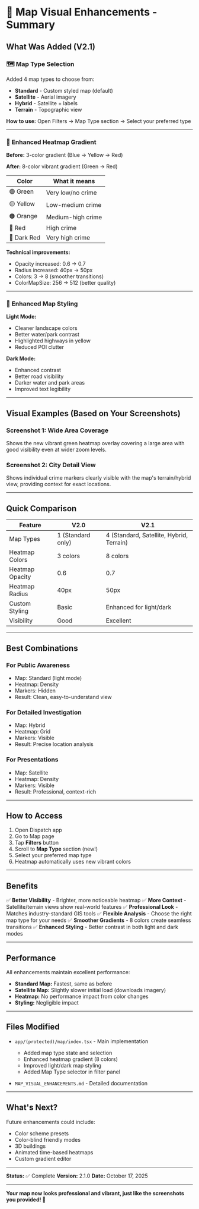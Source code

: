 # 🎨 Map Visual Enhancements - Summary

## What Was Added (V2.1)

### 🗺️ Map Type Selection
Added 4 map types to choose from:
- **Standard** - Custom styled map (default)
- **Satellite** - Aerial imagery
- **Hybrid** - Satellite + labels
- **Terrain** - Topographic view

**How to use:** Open Filters → Map Type section → Select your preferred type

---

### 🌈 Enhanced Heatmap Gradient

**Before:** 3-color gradient (Blue → Yellow → Red)

**After:** 8-color vibrant gradient (Green → Red)

| Color | What it means |
|-------|---------------|
| 🟢 Green | Very low/no crime |
| 🟡 Yellow | Low-medium crime |
| 🟠 Orange | Medium-high crime |
| 🔴 Red | High crime |
| 🔴 Dark Red | Very high crime |

**Technical improvements:**
- Opacity increased: 0.6 → 0.7
- Radius increased: 40px → 50px
- Colors: 3 → 8 (smoother transitions)
- ColorMapSize: 256 → 512 (better quality)

---

### 🎨 Enhanced Map Styling

**Light Mode:**
- Cleaner landscape colors
- Better water/park contrast
- Highlighted highways in yellow
- Reduced POI clutter

**Dark Mode:**
- Enhanced contrast
- Better road visibility
- Darker water and park areas
- Improved text legibility

---

## Visual Examples (Based on Your Screenshots)

### Screenshot 1: Wide Area Coverage
Shows the new vibrant green heatmap overlay covering a large area with good visibility even at wider zoom levels.

### Screenshot 2: City Detail View
Shows individual crime markers clearly visible with the map's terrain/hybrid view, providing context for exact locations.

---

## Quick Comparison

| Feature | V2.0 | V2.1 |
|---------|------|------|
| Map Types | 1 (Standard only) | 4 (Standard, Satellite, Hybrid, Terrain) |
| Heatmap Colors | 3 colors | 8 colors |
| Heatmap Opacity | 0.6 | 0.7 |
| Heatmap Radius | 40px | 50px |
| Custom Styling | Basic | Enhanced for light/dark |
| Visibility | Good | Excellent |

---

## Best Combinations

### For Public Awareness
- Map: Standard (light mode)
- Heatmap: Density
- Markers: Hidden
- Result: Clean, easy-to-understand view

### For Detailed Investigation
- Map: Hybrid
- Heatmap: Grid
- Markers: Visible
- Result: Precise location analysis

### For Presentations
- Map: Satellite
- Heatmap: Density
- Markers: Visible
- Result: Professional, context-rich

---

## How to Access

1. Open Dispatch app
2. Go to Map page
3. Tap **Filters** button
4. Scroll to **Map Type** section (new!)
5. Select your preferred map type
6. Heatmap automatically uses new vibrant colors

---

## Benefits

✅ **Better Visibility** - Brighter, more noticeable heatmap
✅ **More Context** - Satellite/terrain views show real-world features
✅ **Professional Look** - Matches industry-standard GIS tools
✅ **Flexible Analysis** - Choose the right map type for your needs
✅ **Smoother Gradients** - 8 colors create seamless transitions
✅ **Enhanced Styling** - Better contrast in both light and dark modes

---

## Performance

All enhancements maintain excellent performance:
- **Standard Map:** Fastest, same as before
- **Satellite Map:** Slightly slower initial load (downloads imagery)
- **Heatmap:** No performance impact from color changes
- **Styling:** Negligible impact

---

## Files Modified

- `app/(protected)/map/index.tsx` - Main implementation
  - Added map type state and selection
  - Enhanced heatmap gradient (8 colors)
  - Improved light/dark map styling
  - Added Map Type selector in filter panel

- `MAP_VISUAL_ENHANCEMENTS.md` - Detailed documentation

---

## What's Next?

Future enhancements could include:
- Color scheme presets
- Color-blind friendly modes
- 3D buildings
- Animated time-based heatmaps
- Custom gradient editor

---

**Status:** ✅ Complete
**Version:** 2.1.0
**Date:** October 17, 2025

---

**Your map now looks professional and vibrant, just like the screenshots you provided! 🎉**

